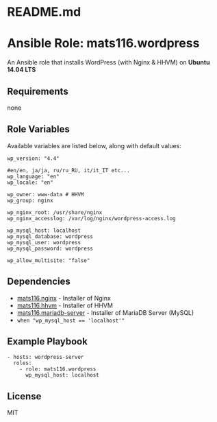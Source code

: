 # README.md
# Ansible Role: mats116.wordpress

An Ansible role that installs WordPress (with Nginx & HHVM) on **Ubuntu 14.04 LTS**

## Requirements

none

## Role Variables

Available variables are listed below, along with default values:

    wp_version: "4.4"

    #en/en, ja/ja, ru/ru_RU, it/it_IT etc...
    wp_language: "en"
    wp_locale: "en"

    wp_owner: www-data # HHVM
    wp_group: nginx

    wp_nginx_root: /usr/share/nginx
    wp_nginx_accesslog: /var/log/nginx/wordpress-access.log

    wp_mysql_host: localhost
    wp_mysql_database: wordpress
    wp_mysql_user: wordpress
    wp_mysql_password: wordpress

    wp_allow_multisite: "false"

## Dependencies

- [mats116.nginx](https://galaxy.ansible.com/detail#/role/6198) - Installer of Nginx
- [mats116.hhvm](https://galaxy.ansible.com/detail#/role/6197) - Installer of HHVM
- [mats116.mariadb-server](https://galaxy.ansible.com/detail#/role/6199) - Installer of MariaDB Server (MySQL)
 - `when "wp_mysql_host == 'localhost'"`

## Example Playbook

    - hosts: wordpress-server
      roles:
        - role: mats116.wordpress
          wp_mysql_host: localhost

## License

MIT
